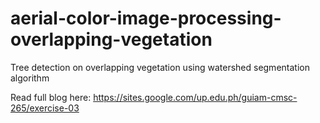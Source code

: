 # aerial-color-image-processing-overlapping-vegetation
Tree detection on overlapping vegetation using watershed segmentation algorithm

Read full blog here:
https://sites.google.com/up.edu.ph/guiam-cmsc-265/exercise-03
